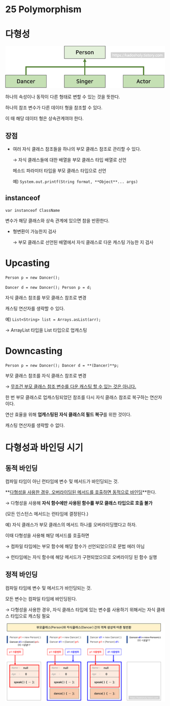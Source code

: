 # 25 Polymorphism

# 다형성

![Untitled](25%20Polymorphism%209e3673326fd6483f8e4a1a3e56c97666/Untitled.png)

하나의 속성이나 동작이 다른 형태로 변할 수 있는 것을 뜻한다.

하나의 참조 변수가 다른 데이터 형을 참조할 수 있다.

이 때 해당 데이터 형은 상속관계여야 한다.

## 장점

- 여러 자식 클래스 참조들을 하나의 부모 클래스 참조로 관리할 수 있다.
    
    →  자식 클래스들에 대한 배열을 부모 클래스 타입 배열로 선언
    
    메소드 파라미터 타입을 부모 클래스 타입으로 선언
    
    예) `System.out.printf(String format, **Object**... args)`
    

## instanceof

`var instanceof ClassName`

변수가 해당 클래스와 상속 관계에 있으면 참을 반환한다.

- 형변환이 가능한지 검사
    
    → 부모 클래스로 선언된 배열에서 자식 클래스로 다운 캐스팅 가능한 지 검사
    

# Upcasting

`Person p = new Dancer();`

`Dancer d = new Dancer();
Person p = d;`

자식 클래스 참조를 부모 클래스 참조로 변경

캐스팅 연산자를 생략할 수 있다.

예) `List<String> list = Arrays.asList(arr);`

→ ArrayList 타입을 List 타입으로 업캐스팅

# Downcasting

`Person p = new Dancer();
Dancer d = **(Dancer)**p;`

부모 클래스 참조를 자식 클래스 참조로 변경

→  [무조건 부모 클래스 참조 변수를 다운 캐스팅 할 수 있는 것은 아니다.](https://inpa.tistory.com/entry/JAVA-%E2%98%95-%EC%97%85%EC%BA%90%EC%8A%A4%ED%8C%85-%EB%8B%A4%EC%9A%B4%EC%BA%90%EC%8A%A4%ED%8C%85-%ED%95%9C%EB%B0%A9-%EC%9D%B4%ED%95%B4%ED%95%98%EA%B8%B0)

한 번 부모 클래스로 업캐스팅되었던 참조를 다시 자식 클래스 참조로 복구하는 연산자이다.

연산 효율을 위해 **업캐스팅된 자식 클래스의 필드 복구**를 위한 것이다.

캐스팅 연산자를 생략할 수 없다.

# 다형성과 바인딩 시기

## 동적 바인딩

컴파일 타임이 아닌 런타임에 변수 및 메서드가 바인딩되는 것.

**[다형성을 사용한 경우, 오버라이딩된 메서드를 호출하면 동적으로 바인딩](https://kadosholy.tistory.com/99)**한다.

→ 다형성을 사용해 **자식 함수에만 사용된 함수를 부모 클래스 타입으로 호출 불가**

(모든 인스턴스 메서드는 런타임에 결정된다.)

예) 자식 클래스가 부모 클래스의 메서드 하나를 오버라이딩했다고 하자.

이때 다형성을 사용해 해당 메서드를 호출하면

→ 컴파일 타임에는 부모 함수에 해당 함수가 선언되었으므로 문법 에러 아님

→ 런타임에는 자식 함수에 해당 메서드가 구현되었으므로 오버라이딩 된 함수 실행

## 정적 바인딩

컴파일 타임에 변수 및 메서드가 바인딩되는 것.

모든 변수는 컴파일 타임에 바인딩된다.

→ 다형성을 사용한 경우, 자식 클래스 타입에 있는 변수를 사용하기 위해서는 자식 클래스 타입으로 캐스팅 필요

![Untitled](25%20Polymorphism%209e3673326fd6483f8e4a1a3e56c97666/Untitled%201.png)